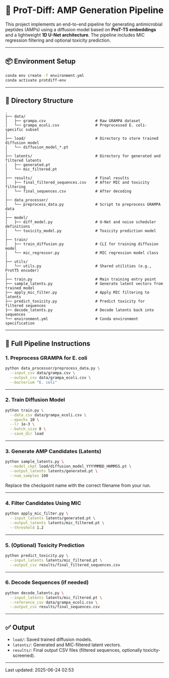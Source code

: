 # 🧬 ProT-Diff: AMP Generation Pipeline

This project implements an end-to-end pipeline for generating antimicrobial peptides (AMPs) using a diffusion model based on **ProT-T5 embeddings** and a lightweight **1D U-Net architecture**. The pipeline includes MIC regression filtering and optional toxicity prediction.

---

## 📦 Environment Setup

```bash
conda env create -f environment.yml
conda activate protdiff-env
```

---

## 📁 Directory Structure

```
.
├── data/
│   ├── grampa.csv                      # Raw GRAMPA dataset
│   └── grampa_ecoli.csv                # Preprocessed E. coli-specific subset
│
├── load/                               # Directory to store trained diffusion model
│   └── diffusion_model_*.pt
│
├── latents/                            # Directory for generated and filtered latents
│   ├── generated.pt
│   └── mic_filtered.pt
│
├── results/                            # Final results
│   ├── final_filtered_sequences.csv    # After MIC and toxicity filtering
│   └── final_sequences.csv             # After decoding
│
├── data_processor/
│   └── preprocess_data.py              # Script to preprocess GRAMPA data
│
├── model/
│   ├── diff_model.py                   # U-Net and noise scheduler definitions
│   └── toxicity_model.py               # Toxicity prediction model
│
├── train/
│   ├── train_diffusion.py              # CLI for training diffusion model
│   └── mic_regressor.py                # MIC regression model class
│
├── utils/
│   └── utils.py                        # Shared utilities (e.g., ProtT5 encoder)
│
├── train.py                            # Main training entry point
├── sample_latents.py                   # Generate latent vectors from trained model
├── apply_mic_filter.py                 # Apply MIC filtering to latents
├── predict_toxicity.py                 # Predict toxicity for filtered sequences
├── decode_latents.py                   # Decode latents back into sequences
└── environment.yml                     # Conda environment specification

```

---

## 🚀 Full Pipeline Instructions

### 1. Preprocess GRAMPA for E. coli

```bash
python data_processor/preprocess_data.py \
  --input_csv data/grampa.csv \
  --output_csv data/grampa_ecoli.csv \
  --bacterium "E. coli"
```

---

### 2. Train Diffusion Model

```bash
python train.py \
  --data_csv data/grampa_ecoli.csv \
  --epochs 10 \
  --lr 1e-3 \
  --batch_size 8 \
  --save_dir load
```

---

### 3. Generate AMP Candidates (Latents)

```bash
python sample_latents.py \
  --model_ckpt load/diffusion_model_YYYYMMDD_HHMMSS.pt \
  --output_latents latents/generated.pt \
  --num_samples 100
```

Replace the checkpoint name with the correct filename from your run.

---

### 4. Filter Candidates Using MIC

```bash
python apply_mic_filter.py \
  --input_latents latents/generated.pt \
  --output_latents latents/mic_filtered.pt \
  --threshold 1.2
```

---

### 5. (Optional) Toxicity Prediction

```bash
python predict_toxicity.py \
  --input_latents latents/mic_filtered.pt \
  --output_csv results/final_filtered_sequences.csv
```

---

### 6. Decode Sequences (if needed)

```bash
python decode_latents.py \
  --input_latents latents/mic_filtered.pt \
  --reference_csv data/grampa_ecoli.csv \
  --output_csv results/final_sequences.csv
```

---

## ✅ Output

- `load/`: Saved trained diffusion models.
- `latents/`: Generated and MIC-filtered latent vectors.
- `results/`: Final output CSV files (filtered sequences, optionally toxicity-screened).

---

Last updated: 2025-06-24 02:53
